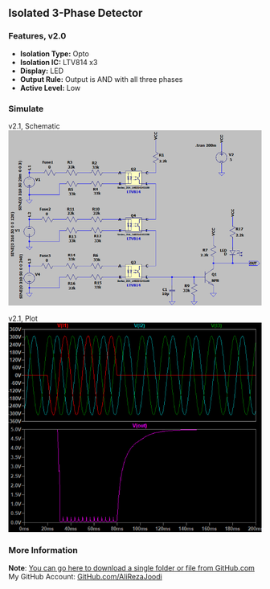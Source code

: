 ## Isolated 3-Phase Detector

### Features, v2.0
- **Isolation Type:** Opto
- **Isolation IC:** LTV814 x3
- **Display:** LED
- **Output Rule:** Output is AND with all three phases
- **Active Level:** Low

### Simulate
v2.1, Schematic  
![](Simulate/v2.1_Schematic.png)

v2.1, Plot  
![](Simulate/v2.1_Plot.png)

### More Information
**Note**: [You can go here to download a single folder or file from GitHub.com](https://minhaskamal.github.io/DownGit/#/home)  
My GitHub Account: [GitHub.com/AliRezaJoodi](https://github.com/AliRezaJoodi)  
